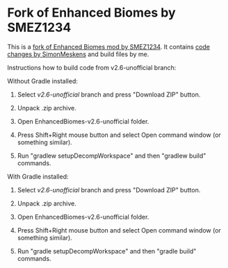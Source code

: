 Fork of Enhanced Biomes by SMEZ1234
===============

This is a [fork of Enhanced Biomes mod by SMEZ1234](https://github.com/SMEZ1234/EnhancedBiomes). It contains [code changes by SimonMeskens](https://github.com/SMEZ1234/EnhancedBiomes/pull/5) and build files by me.

Instructions how to build code from v2.6-unofficial branch:

Without Gradle installed:

1) Select *v2.6-unofficial* branch and press "Download ZIP" button.

2) Unpack .zip archive.

3) Open EnhancedBiomes-v2.6-unofficial folder.

4) Press Shift+Right mouse button and select Open command window (or something similar).

5) Run "gradlew setupDecompWorkspace" and then "gradlew build" commands.

With Gradle installed:

1) Select *v2.6-unofficial* branch and press "Download ZIP" button.

2) Unpack .zip archive.

3) Open EnhancedBiomes-v2.6-unofficial folder.

4) Press Shift+Right mouse button and select Open command window (or something similar).

5) Run "gradle setupDecompWorkspace" and then "gradle build" commands.
